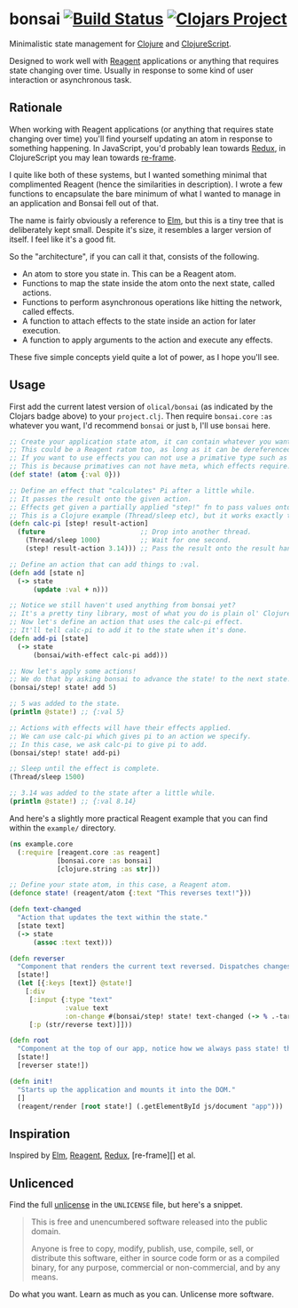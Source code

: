 # bonsai [![Build Status](https://travis-ci.org/Olical/bonsai.svg?branch=master)](https://travis-ci.org/Olical/bonsai) [![Clojars Project](https://img.shields.io/clojars/v/olical/bonsai.svg)](https://clojars.org/olical/bonsai)

Minimalistic state management for [Clojure][] and [ClojureScript][].

Designed to work well with [Reagent][] applications or anything that requires state changing over time. Usually in response to some kind of user interaction or asynchronous task.

## Rationale

When working with Reagent applications (or anything that requires state changing over time) you'll find yourself updating an atom in response to something happening. In JavaScript, you'd probably lean towards [Redux][], in ClojureScript you may lean towards [re-frame][reframe].

I quite like both of these systems, but I wanted something minimal that complimented Reagent (hence the similarities in description). I wrote a few functions to encapsulate the bare minimum of what I wanted to manage in an application and Bonsai fell out of that.

The name is fairly obviously a reference to [Elm][], but this is a tiny tree that is deliberately kept small. Despite it's size, it resembles a larger version of itself. I feel like it's a good fit.

So the "architecture", if you can call it that, consists of the following.

 * An atom to store you state in. This can be a Reagent atom.
 * Functions to map the state inside the atom onto the next state, called actions.
 * Functions to perform asynchronous operations like hitting the network, called effects.
 * A function to attach effects to the state inside an action for later execution.
 * A function to apply arguments to the action and execute any effects.
 
These five simple concepts yield quite a lot of power, as I hope you'll see.

## Usage

First add the current latest version of `olical/bonsai` (as indicated by the Clojars badge above) to your `project.clj`. Then require `bonsai.core` `:as` whatever you want, I'd recommend `bonsai` or just `b`, I'll use `bonsai` here.

```clojure
;; Create your application state atom, it can contain whatever you want.
;; This could be a Reagent ratom too, as long as it can be dereferenced and swapped.
;; If you want to use effects you can not use a primative type such as a number.
;; This is because primatives can not have meta, which effects require.
(def state! (atom {:val 0}))

;; Define an effect that "calculates" Pi after a little while.
;; It passes the result onto the given action.
;; Effects get given a partially applied "step!" fn to pass values onto further actions.
;; This is a Clojure example (Thread/sleep etc), but it works exactly the same in ClojureScript.
(defn calc-pi [step! result-action]
  (future                        ;; Drop into another thread.
    (Thread/sleep 1000)          ;; Wait for one second.
    (step! result-action 3.14))) ;; Pass the result onto the result handler action.

;; Define an action that can add things to :val.
(defn add [state n]
  (-> state
      (update :val + n)))

;; Notice we still haven't used anything from bonsai yet?
;; It's a pretty tiny library, most of what you do is plain ol' Clojure(Script).
;; Now let's define an action that uses the calc-pi effect.
;; It'll tell calc-pi to add it to the state when it's done.
(defn add-pi [state]
  (-> state
      (bonsai/with-effect calc-pi add)))

;; Now let's apply some actions!
;; We do that by asking bonsai to advance the state! to the next state! using an action.
(bonsai/step! state! add 5)

;; 5 was added to the state.
(println @state!) ;; {:val 5}

;; Actions with effects will have their effects applied.
;; We can use calc-pi which gives pi to an action we specify.
;; In this case, we ask calc-pi to give pi to add.
(bonsai/step! state! add-pi)

;; Sleep until the effect is complete.
(Thread/sleep 1500)

;; 3.14 was added to the state after a little while.
(println @state!) ;; {:val 8.14}
```

And here's a slightly more practical Reagent example that you can find within the `example/` directory.

```clojure
(ns example.core
  (:require [reagent.core :as reagent]
            [bonsai.core :as bonsai]
            [clojure.string :as str]))

;; Define your state atom, in this case, a Reagent atom.
(defonce state! (reagent/atom {:text "This reverses text!"}))

(defn text-changed
  "Action that updates the text within the state."
  [state text]
  (-> state
      (assoc :text text)))

(defn reverser
  "Component that renders the current text reversed. Dispatches changes to text-changed."
  [state!]
  (let [{:keys [text]} @state!]
    [:div
     [:input {:type "text"
              :value text
              :on-change #(bonsai/step! state! text-changed (-> % .-target .-value))}]
     [:p (str/reverse text)]]))

(defn root
  "Component at the top of our app, notice how we always pass state! through."
  [state!]
  [reverser state!])

(defn init!
  "Starts up the application and mounts it into the DOM."
  []
  (reagent/render [root state!] (.getElementById js/document "app")))
```

## Inspiration

Inspired by [Elm][], [Reagent][], [Redux][], [re-frame][] et al.

## Unlicenced

Find the full [unlicense][] in the `UNLICENSE` file, but here's a snippet.

>This is free and unencumbered software released into the public domain.
>
>Anyone is free to copy, modify, publish, use, compile, sell, or distribute this software, either in source code form or as a compiled binary, for any purpose, commercial or non-commercial, and by any means.

Do what you want. Learn as much as you can. Unlicense more software.

[clojure]: https://clojure.org/
[clojurescript]: https://clojurescript.org/
[reagent]: https://reagent-project.github.io/
[redux]: http://redux.js.org/docs/introduction/
[reframe]: https://github.com/Day8/re-frame
[elm]: http://elm-lang.org/
[unlicense]: http://unlicense.org/
